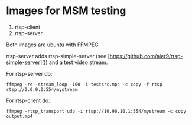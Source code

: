 # Images for MSM testing

1. rtsp-client
2. rtsp-server

Both images are ubuntu with FFMPEG

rtsp-server adds rtsp-simple-server (see [https://github.com/aler9/rtsp-simple-server]()) and a test video stream.

For rtsp-server do:

`ffmpeg -re -stream_loop -100 -i testsrc.mp4 -c copy -f rtsp rtsp://0.0.0.0:554/mystream`

For rtsp-client do:

`ffmpeg -rtsp_transport udp -i rtsp://10.96.10.1:554/mystream -c copy output.mp4`

